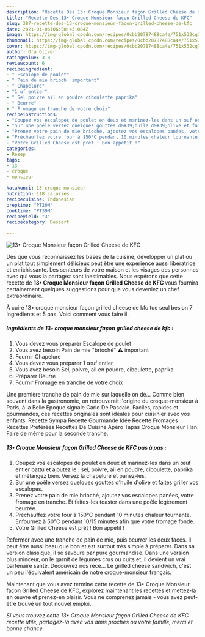 ```yaml
---
description: "Recette Des 13• Croque Monsieur façon Grilled Cheese de KFC"
title: "Recette Des 13• Croque Monsieur façon Grilled Cheese de KFC"
slug: 387-recette-des-13-croque-monsieur-facon-grilled-cheese-de-kfc
date: 2021-01-06T06:50:43.084Z
image: https://img-global.cpcdn.com/recipes/0cbb20787488ca4e/751x532cq70/13•-croque-monsieur-facon-grilled-cheese-de-kfc-photo-principale-de-la-recette.jpg
thumbnail: https://img-global.cpcdn.com/recipes/0cbb20787488ca4e/751x532cq70/13•-croque-monsieur-facon-grilled-cheese-de-kfc-photo-principale-de-la-recette.jpg
cover: https://img-global.cpcdn.com/recipes/0cbb20787488ca4e/751x532cq70/13•-croque-monsieur-facon-grilled-cheese-de-kfc-photo-principale-de-la-recette.jpg
author: Ora Oliver
ratingvalue: 3.8
reviewcount: 6
recipeingredient:
- " Escalope de poulet"
- " Pain de mie brioch  important"
- " Chapelure"
- "1 uf entier"
- " Sel poivre ail en poudre ciboulette paprika"
- " Beurre"
- " Fromage en tranche de votre choix"
recipeinstructions:
- "Coupez vos escalopes de poulet en deux et marinez-les dans un œuf entier battu et ajoutez le : sel, poivre, ail en poudre, ciboulette, paprika et mélangez bien. Versez la chapelure et panez-les."
- "Sur une poêle versez quelques gouttes d&#39;huile d&#39;olive et faites griller vos escalopes."
- "Prenez votre pain de mie brioché, ajoutez vos escalopes panées, votre fromage en tranche. Et faites-les toaster dans une poêle légèrement beurrée."
- "Préchauffez votre four à 150°C pendant 10 minutes chaleur tournante. Enfournez à 50°C pendant 10/15 minutes afin que votre fromage fonde."
- "Votre Grilled Cheese est prêt ! Bon appétit !"
categories:
- Resep
tags:
- 13
- croque
- monsieur

katakunci: 13 croque monsieur 
nutrition: 118 calories
recipecuisine: Indonesian
preptime: "PT20M"
cooktime: "PT39M"
recipeyield: "3"
recipecategory: Dessert

---
```



![13• Croque Monsieur façon Grilled Cheese de KFC](https://img-global.cpcdn.com/recipes/0cbb20787488ca4e/751x532cq70/13•-croque-monsieur-facon-grilled-cheese-de-kfc-photo-principale-de-la-recette.jpg)

Dès que vous reconnaissez les bases de la cuisine, développer un plat ou un plat tout simplement délicieux peut être une expérience aussi libératrice et enrichissante. Les senteurs de votre maison et les visages des personnes avec qui vous la partagez sont inestimables. Nous espérons que cette recette de <strong> 13• Croque Monsieur façon Grilled Cheese de KFC </strong> vous fournira certainement quelques suggestions pour que vous deveniez un chef extraordinaire.

<!--inarticleads1-->

À cuire 13• croque monsieur façon grilled cheese de kfc tue seul besion 7 Ingrédients et 5 pas. Voici comment vous faire il.

##### Ingrédients de 13• croque monsieur façon grilled cheese de kfc :

1. Vous devez vous préparer  Escalope de poulet
1. Vous avez besoin  Pain de mie &#34;brioché&#34; ⚠️ important
1. Fournir  Chapelure
1. Vous devez vous préparer 1 œuf entier
1. Vous avez besoin  Sel, poivre, ail en poudre, ciboulette, paprika
1. Préparer  Beurre
1. Fournir  Fromage en tranche de votre choix


Une première tranche de pain de mie sur laquelle on dé… Comme bien souvent dans la gastronomie, on retrouverait l&#39;origine du croque-monsieur à Paris, à la Belle Époque signale Carlo De Pascale. Faciles, rapides et gourmandes, ces recettes originales sont idéales pour cuisinier avec vos enfants. Recette Sympa Recette Gourmande Idée Recette Fromages Recettes Préférées Recettes De Cuisine Apéro Tapas Croque Monsieur Flan. Faire de même pour la seconde tranche. 

<!--inarticleads2-->

##### 13• Croque Monsieur façon Grilled Cheese de KFC pas à pas :

1. Coupez vos escalopes de poulet en deux et marinez-les dans un œuf entier battu et ajoutez le : sel, poivre, ail en poudre, ciboulette, paprika et mélangez bien. Versez la chapelure et panez-les.
1. Sur une poêle versez quelques gouttes d&#39;huile d&#39;olive et faites griller vos escalopes.
1. Prenez votre pain de mie brioché, ajoutez vos escalopes panées, votre fromage en tranche. Et faites-les toaster dans une poêle légèrement beurrée.
1. Préchauffez votre four à 150°C pendant 10 minutes chaleur tournante. Enfournez à 50°C pendant 10/15 minutes afin que votre fromage fonde.
1. Votre Grilled Cheese est prêt ! Bon appétit !


Refermer avec une tranche de pain de mie, puis beurrer les deux faces. Il peut être aussi beau que bon et est surtout très simple à préparer. Dans sa version classique, il se savoure par pure gourmandise. Dans une version plus minceur, on le garnit de légumes crus ou cuits et, il devient un vrai partenaire santé. Découvrez nos rece… Le grilled cheese sandwich, c&#39;est un peu l&#39;équivalent américain de notre croque-monsieur français. 

<!--inarticleads1-->

<p>
Maintenant que vous avez terminé cette recette de 13• Croque Monsieur façon Grilled Cheese de KFC, explorez maintenant les recettes et mettez-la en œuvre et prenez-en plaisir. Vous ne comprenez jamais - vous avez peut-être trouvé un tout nouvel emploi.
</p>

<p>
<i>Si vous trouvez cette 13• Croque Monsieur façon Grilled Cheese de KFC recette utile, partagez-la avec vos amis proches ou votre famille, merci et bonne chance.</i>
</p>
